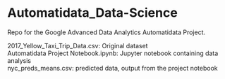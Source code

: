 # Automatidata_Data-Science
Repo for the Google Advanced Data Analytics Automatidata Project.

2017_Yellow_Taxi_Trip_Data.csv:  Original dataset<br>
Automatidata Project Notebook.ipynb:  Jupyter notebook containing data analysis<br>
nyc_preds_means.csv:  predicted data, output from the project notebook
